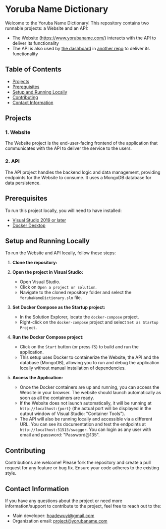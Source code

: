 # Yoruba Name Dictionary

Welcome to the Yoruba Name Dictionary! This repository contains two runnable projects: a Website and an API:
- The Website (https://www.yorubaname.com/) interacts with the API to deliver its functionality 
- The API is also used by [the dashboard](https://dashboard.yorubaname.com) in [another repo](https://github.com/Yorubaname/yorubaname-dashboard) to deliver its functionality

## Table of Contents
- [Projects](#projects)
- [Prerequisites](#prerequisites)
- [Setup and Running Locally](#setup-and-running-locally)
- [Contributing](#contributing)
- [Contact Information](#contact-information)

## Projects

### 1. Website
The Website project is the end-user-facing frontend of the application that communicates with the API to deliver the service to the users.

### 2. API
The API project handles the backend logic and data management, providing endpoints for the Website to consume. It uses a MongoDB database for data persistence.

## Prerequisites

To run this project locally, you will need to have installed:

- [Visual Studio 2019 or later](https://visualstudio.microsoft.com/vs/)
- [Docker Desktop](https://www.docker.com/products/docker-desktop)

## Setup and Running Locally

To run the Website and API locally, follow these steps:

1. **Clone the repository:**

2. **Open the project in Visual Studio:**
    - Open Visual Studio.
    - Click on `Open a project or solution`.
    - Navigate to the cloned repository folder and select the `YorubaNameDictionary.sln` file.

3. **Set Docker Compose as the Startup project:**
    - In the Solution Explorer, locate the `docker-compose` project.
    - Right-click on the `docker-compose` project and select `Set as Startup Project`.

4. **Run the Docker Compose project:**
    - Click on the `Start` button (or press `F5`) to build and run the application.
    - This setup uses Docker to containerize the Website, the API and the database (MongoDB), allowing you to run and debug the application locally without manual installation of dependencies. 

5. **Access the Application:**
    - Once the Docker containers are up and running, you can access the Website in your browser. The website should launch automatically as soon as all the containers are ready.
    - If the Website does not launch automatically, it will be running at `http://localhost:{port}` (the actual port will be displayed in the output window of Visual Studio: "Container Tools").
    - The API will also be running locally and accessible via a different URL. You can see its documentation and test the endpoints at `http://localhost:51515/swagger`. You can login as any user with email and password: "Password@135".

## Contributing

Contributions are welcome! Please fork the repository and create a pull request for any feature or bug fix. Ensure your code adheres to the existing style.

## Contact Information
If you have any questions about the project or need more information/support to contribute to the project, feel free to reach out to the:
- Main developer: hoadewuyi@gmail.com
- Organization email: project@yorubaname.com
